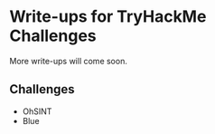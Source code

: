 # Write-ups for TryHackMe Challenges

More write-ups will come soon.

## Challenges

- OhSINT
- Blue
